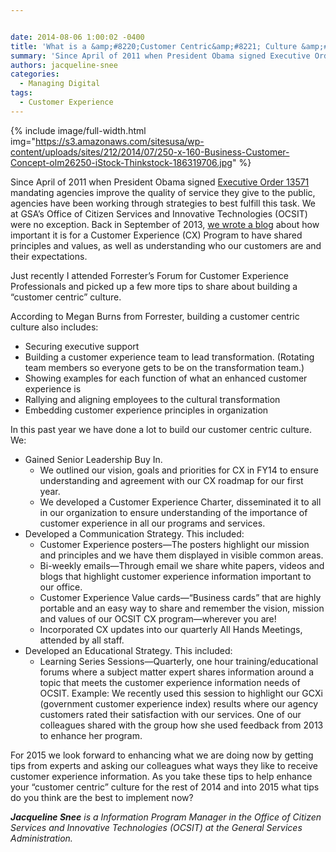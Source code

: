 ```yaml
---


date: 2014-08-06 1:00:02 -0400
title: 'What is a &amp;#8220;Customer Centric&amp;#8221; Culture &amp;#8211; Part 2'
summary: 'Since April of 2011 when President Obama signed Executive Order 13571 mandating agencies improve the quality of service they give to the public, agencies have been working through strategies to best fulfill this task. We at GSA&amp;#8217;s Office of Citizen Services and Innovative Technologies (OCSIT) were no exception. Back in September of 2013, we wrote'
authors: jacqueline-snee
categories:
  - Managing Digital
tags:
  - Customer Experience
---
```



{% include image/full-width.html img="https://s3.amazonaws.com/sitesusa/wp-content/uploads/sites/212/2014/07/250-x-160-Business-Customer-Concept-olm26250-iStock-Thinkstock-186319706.jpg" %} 

Since April of 2011 when President Obama signed [Executive Order 13571](http://www.whitehouse.gov/the-press-office/2011/04/27/executive-order-streamlining-service-delivery-and-improving-customer-ser) mandating agencies improve the quality of service they give to the public, agencies have been working through strategies to best fulfill this task. We at GSA&#8217;s Office of Citizen Services and Innovative Technologies (OCSIT) were no exception. Back in September of 2013, [we wrote a blog](https://www.WHATEVER/2013/09/27/what-is-a-customer-centric-culture/) about how important it is for a Customer Experience (CX) Program to have shared principles and values, as well as understanding who our customers are and their expectations.

Just recently I attended Forrester’s Forum for Customer Experience Professionals and picked up a few more tips to share about building a “customer centric” culture.

According to Megan Burns from Forrester, building a customer centric culture also includes:

  * Securing executive support
  * Building a customer experience team to lead transformation. (Rotating team members so everyone gets to be on the transformation team.)
  * Showing examples for each function of what an enhanced customer experience is
  * Rallying and aligning employees to the cultural transformation
  * Embedding customer experience principles in organization

In this past year we have done a lot to build our customer centric culture. We:

  * Gained Senior Leadership Buy In. 
      * We outlined our vision, goals and priorities for CX in FY14 to ensure understanding and agreement with our CX roadmap for our first year.
      * We developed a Customer Experience Charter, disseminated it to all in our organization to ensure understanding of the importance of customer experience in all our programs and services.
  * Developed a Communication Strategy. This included: 
      * Customer Experience posters—The posters highlight our mission and principles and we have them displayed in visible common areas.
      * Bi-weekly emails—Through email we share white papers, videos and blogs that highlight customer experience information important to our office.
      * Customer Experience Value cards—“Business cards” that are highly portable and an easy way to share and remember the vision, mission and values of our OCSIT CX program—wherever you are!
      * Incorporated CX updates into our quarterly All Hands Meetings, attended by all staff.
  * Developed an Educational Strategy. This included: 
      * Learning Series Sessions—Quarterly, one hour training/educational forums where a subject matter expert shares information around a topic that meets the customer experience information needs of OCSIT. Example: We recently used this session to highlight our GCXi (government customer experience index) results where our agency customers rated their satisfaction with our services. One of our colleagues shared with the group how she used feedback from 2013 to enhance her program.

For 2015 we look forward to enhancing what we are doing now by getting tips from experts and asking our colleagues what ways they like to receive customer experience information. As you take these tips to help enhance your “customer centric” culture for the rest of 2014 and into 2015 what tips do you think are the best to implement now?

_**Jacqueline Snee** is a Information Program Manager in the Office of Citizen Services and Innovative Technologies (OCSIT) at the General Services Administration._